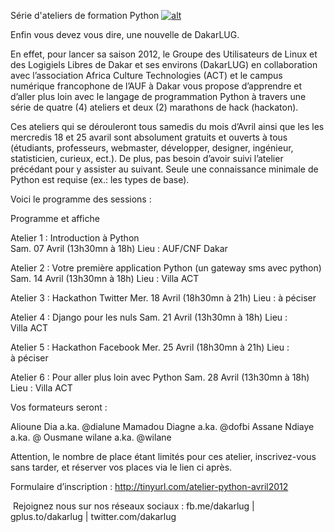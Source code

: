
 Série d'ateliers de formation Python 
[![alt](https://github.com/Dakarlug/scrapper/atelier_python_v3.png "")](https://github.com/Dakarlug/scrapper/atelier_python_v3.pdf)
    
      


Enfin vous devez vous dire, une nouvelle de DakarLUG. 

En effet, pour lancer sa saison 2012, le Groupe des Utilisateurs de Linux et des Logigiels Libres de Dakar et ses environs (DakarLUG) en collaboration avec l’association Africa Culture Technologies (ACT) et le campus numérique francophone de l’AUF à Dakar vous propose d’apprendre et d’aller plus loin avec le langage de programmation Python à travers une série de quatre (4) ateliers et deux (2) marathons de hack (hackaton).

Ces ateliers qui se dérouleront tous samedis du mois d’Avril ainsi que les les mercredis 18 et 25 avaril sont absolument gratuits et ouverts à tous (étudiants, professeurs, webmaster, développer, designer, ingénieur, statisticien, curieux, ect.).  De plus, pas besoin d’avoir suivi l’atelier précédant pour y assister au suivant. Seule une connaissance minimale de Python est requise (ex.: les types de base).

Voici le programme des sessions :


Programme et affiche

Atelier 1 : Introduction à Python  
Sam. 07 Avril (13h30mn à 18h) 
Lieu : AUF/CNF Dakar

Atelier 2 : Votre première application Python (un gateway sms avec python)
Sam. 14 Avril (13h30mn à 18h)
Lieu : Villa ACT


Atelier 3 : Hackathon Twitter
Mer. 18 Avril (18h30mn à 21h)
Lieu : à péciser


Atelier 4 : Django pour les nuls
Sam. 21 Avril (13h30mn à 18h)
Lieu : Villa ACT

Atelier 5 : Hackathon Facebook
Mer. 25 Avril (18h30mn à 21h)
Lieu : à péciser

Atelier 6 : Pour aller plus loin avec Python
Sam. 28 Avril (13h30mn à 18h)
Lieu : Villa ACT


Vos formateurs seront :



Alioune Dia a.ka. @dialune
Mamadou Diagne a.ka. @dofbi
Assane Ndiaye a.ka. @
Ousmane wilane a.ka. @wilane


Attention, le nombre de place étant limités pour ces atelier, inscrivez-vous sans tarder, et réserver vos places via le lien ci après.

Formulaire d’inscription : http://tinyurl.com/atelier-python-avril2012

 Rejoignez nous sur nos réseaux sociaux : fb.me/dakarlug | gplus.to/dakarlug | twitter.com/dakarlug
 
    
    
    



    



    



    



    



    



 
    
     